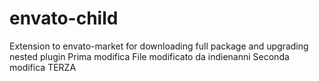 # envato-child
Extension to envato-market for downloading full package and upgrading nested plugin
Prima modifica
File modificato da indienanni
Seconda modifica
TERZA
